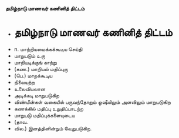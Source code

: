 **தமிழ்நாடு மாணவர் கணினித் திட்டம்**
- # தமிழ்நாடு மாணவர் கணினித் திட்டம்
- n. மாற்றியமைக்கக்கூடிய செய்தி
- மாறுபடும் உரு
- மாறியடிக்குங் காற்று
- (கண.) மாறியல் மதிப்புரு
- (பெ.) மாறக்கூடிய
- நிலையற்ற
- உலைவியலான
- அடிக்கடி மாறுபடுகிற
- விண்மீன்கள் வகையில் பருவந்தோறும் ஒஷீயிலும் அளவிலும் மாறுபடுகிற
- கணக்கில் மதிப்பு உறுதிப்பாடற்ற
- மாறுபடு மதிப்புக்களையுடைய
- (தாவ.
- வில.) இனத்தினின்றும் வேறுபடுகிற.

